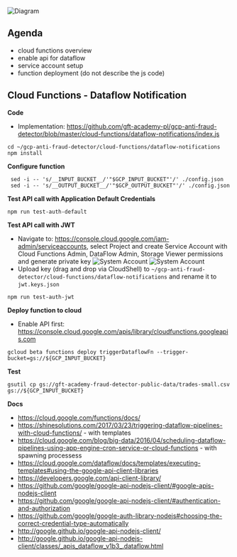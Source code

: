 ![Diagram](https://github.com/gft-academy-pl/gcp-anti-fraud-detector/blob/master/assets/cloud-functions-highlight.png?raw=true)

## Agenda
- cloud functions overview
- enable api for dataflow
- service account setup
- function deployment (do not describe the js code) 

## Cloud Functions - Dataflow Notification

**Code**
- Implementation: https://github.com/gft-academy-pl/gcp-anti-fraud-detector/blob/master/cloud-functions/dataflow-notifications/index.js

```
cd ~/gcp-anti-fraud-detector/cloud-functions/dataflow-notifications
npm install
```

**Configure function**

```
 sed -i -- 's/__INPUT_BUCKET__/'"$GCP_INPUT_BUCKET"'/' ./config.json
 sed -i -- 's/__OUTPUT_BUCKET__/'"$GCP_OUTPUT_BUCKET"'/' ./config.json
 ```
 
**Test API call with Application Default Credentials**

```
npm run test-auth-default
```

**Test API call with JWT**

* Navigate to: https://console.cloud.google.com/iam-admin/serviceaccounts, select Project and create Service Account  with Cloud Functions Admin, DataFlow Admin, Storage Viewer permissions and generate private key
![System Account](https://raw.githubusercontent.com/gft-academy-pl/gcp-anti-fraud-detector/master/assets/system-account.png)
![System Account](https://raw.githubusercontent.com/gft-academy-pl/gcp-anti-fraud-detector/master/assets/roles.png)
* Upload key (drag and drop via CloudShell) to `~/gcp-anti-fraud-detector/cloud-functions/dataflow-notifications` and rename it to `jwt.keys.json`

```
npm run test-auth-jwt
```

**Deploy function to cloud**

- Enable API first: https://console.cloud.google.com/apis/library/cloudfunctions.googleapis.com

```
gcloud beta functions deploy triggerDataflowFn --trigger-bucket=gs://${GCP_INPUT_BUCKET}
```

**Test**

```
gsutil cp gs://gft-academy-fraud-detector-public-data/trades-small.csv gs://${GCP_INPUT_BUCKET}
```

**Docs**
- https://cloud.google.com/functions/docs/
- https://shinesolutions.com/2017/03/23/triggering-dataflow-pipelines-with-cloud-functions/ - with templates
- https://cloud.google.com/blog/big-data/2016/04/scheduling-dataflow-pipelines-using-app-engine-cron-service-or-cloud-functions - with spawning processess
- https://cloud.google.com/dataflow/docs/templates/executing-templates#using-the-google-api-client-libraries
- https://developers.google.com/api-client-library/
- https://github.com/google/google-api-nodejs-client/#google-apis-nodejs-client
- https://github.com/google/google-api-nodejs-client/#authentication-and-authorization
- https://github.com/google/google-auth-library-nodejs#choosing-the-correct-credential-type-automatically
- http://google.github.io/google-api-nodejs-client/
- http://google.github.io/google-api-nodejs-client/classes/_apis_dataflow_v1b3_.dataflow.html
